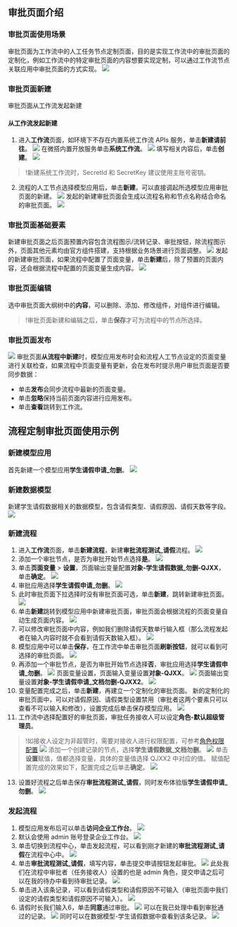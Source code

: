 ## 审批页面介绍
### 审批页面使用场景
审批页面为工作流中的人工任务节点定制页面，目的是实现工作流中的审批页面的定制化，例如工作流中的特定审批页面的内容想要实现定制，可以通过工作流节点关联应用中审批页面的方式实现。
![](https://qcloudimg.tencent-cloud.cn/raw/6d6bceee483cd3c501ea4302ccd5cf9b.png)

### 审批页面新建
审批页面从工作流发起新建

#### 从工作流发起新建
1. 进入**工作流**页面，如环境下不存在内置系统工作流 APIs 服务，单击**新建请前往**。
![](https://qcloudimg.tencent-cloud.cn/raw/dfea262e0d4235cca16e7509b4b01bd6.png)
在微搭内置开放服务单击**系统工作流**。
![](https://qcloudimg.tencent-cloud.cn/raw/bbde5917742ff8e4bb258a17ad7a8dc3.png)
填写相关内容后，单击**创建**。
![](https://qcloudimg.tencent-cloud.cn/raw/2bbef95e60019299735c4ef14d70a002.png)
>!新建系统工作流时，SecretId 和 SecretKey 建议使用主账号密钥。
2. 流程的人工节点选择模型应用后，单击**新建**，可以直接调起所选模型应用审批页面的新建。
![](https://qcloudimg.tencent-cloud.cn/raw/681dcdcc8ab375fb3d2285adf6e72bb9.png)
发起的新建审批页面会生成以流程名称和节点名称结合命名的审批页面。
![](https://qcloudimg.tencent-cloud.cn/raw/f1cb56265c61f9469525b44c9975fe66.png)


### 审批页面基础要素

新建审批页面之后页面预置内容包含流程图示/流转记录、审批按钮，除流程图示外，页面其他元素均由官方组件搭建，支持根据业务场景进行页面调整。
![](https://qcloudimg.tencent-cloud.cn/raw/f1cb56265c61f9469525b44c9975fe66.png)
发起的新建审批页面，如果流程中配置了页面变量，单击**新建**后，除了预置的页面内容，还会根据流程中配置的页面变量生成内容。
![](https://qcloudimg.tencent-cloud.cn/raw/7bf103791acd0f302e6519309e31d4bd.png)

### 审批页面编辑

选中审批页面大纲树中的**内容**，可以删除、添加、修改组件，对组件进行编辑。
>!审批页面新建和编辑之后，单击**保存**才可为流程中的节点所选择。

### 审批页面发布
![](https://qcloudimg.tencent-cloud.cn/raw/70c343f5a1e86b4661db259d9be65c8a.png)
审批页面**从流程中新建**时，模型应用发布时会和流程人工节点设定的页面变量进行关联检查，如果流程中页面变量有更新，会在发布时提示用户审批页面是否要同步数据：
- 单击**发布**会同步流程中最新的页面变量。
- 单击**忽略**保持当前页面内容进行应用发布。
- 单击**查看**跳转到工作流。
	


## 流程定制审批页面使用示例
### 新建模型应用
首先新建一个模型应用**学生请假申请\_勿删**。
![](https://qcloudimg.tencent-cloud.cn/raw/47216b5551511064fbef0f9c44f6bbd9.png)

### 新建数据模型
新建学生请假数据相关的数据模型，包含请假类型、请假原因、请假天数等字段。
![](https://qcloudimg.tencent-cloud.cn/raw/47216b5551511064fbef0f9c44f6bbd9.png)

### 新建流程
1. 进入**工作流**页面，单击**新建流程**，新建**审批流程测试\_请假**流程。
![](https://qcloudimg.tencent-cloud.cn/raw/3ed3e93ca03095da5ece4cb1743952e0.png)
2. 添加一个审批节点，是否为审批开始节点选择**是**。
![](https://qcloudimg.tencent-cloud.cn/raw/abc5bff33ea0a7e3d603c55ed95e184a.png)
3. 单击**页面变量** > **设置**，页面输出变量配置**对象-学生请假数据\_勿删-QJXX**，单击**确定**。
![](https://qcloudimg.tencent-cloud.cn/raw/ccca6f6bcd40047430b7e5b15e2cd1b5.png)
4. 审批应用选择**学生请假申请\_勿删**。
![](https://qcloudimg.tencent-cloud.cn/raw/4db28f00ad57073d135e395f496f171f.png)
5. 此时审批页面下拉选择时没有审批页面可选，单击**新建**，跳转新建审批页面。
![](https://qcloudimg.tencent-cloud.cn/raw/951d9a2bfa365e5656dc46bc8d052051.png)
6. 单击**新建**跳转到模型应用中新建审批页面，审批页面会根据流程的页面变量自动生成页面内容。
![](https://qcloudimg.tencent-cloud.cn/raw/f99fc463e0750c271b5fa497a8bfcd1b.png)
7. 可以修改审批页面中内容，例如我们删除请假天数单行输入框（那么流程发起者在输入内容时就不会看到请假天数输入框）。
![](https://qcloudimg.tencent-cloud.cn/raw/8ee84462443482062820c7396f28e290.png)
8. 模型应用中可以单击**保存**，在工作流中单击审批页面**刷新按钮**，就可以看到可选择的审批页面。
![](https://qcloudimg.tencent-cloud.cn/raw/c9148560d76b6bfde7c9b3e4fb50cc6c.png)
9. 再添加一个审批节点，是否为审批开始节点选择**否**，审批应用选择**学生请假申请\_勿删**。
![](https://qcloudimg.tencent-cloud.cn/raw/4f8f23911de4a38e74ff247e66def030.png)
页面变量设置，页面输入变量设置**对象-QJXX**。
![](https://qcloudimg.tencent-cloud.cn/raw/50a9ec56e19f260ca12e4653e4b4aef1.png)
页面输出变量设置**对象-学生请假申请\_文档勿删-QJXX2**。
![](https://qcloudimg.tencent-cloud.cn/raw/782c0230f4096d8ca1b89dcc5cc5ef3f.png)
10. 变量配置完成之后，单击**新建**，再建立一个定制化的审批页面。
新的定制化的审批页面中，可以对请假原因、请假类型设置禁用（审批者这两个要素只可以查看不可以输入和修改），设置完成后单击保存模型应用。
![](https://qcloudimg.tencent-cloud.cn/raw/f2cf4656fabf9913498ad2cab35c621c.png)
11. 工作流中选择配置好的审批页面，审批任务接收人可以设定**角色-默认超级管理员**。
>!如接收人设定为非超管时，需要对接收人进行权限配置，可参考[角色权限配置](https://cloud.tencent.com/document/product/1301/77291#.E6.AD.A5.E9.AA.A46.EF.BC.9A.E9.85.8D.E7.BD.AE.E8.A7.92.E8.89.B2.E6.9D.83.E9.99.90)
![](https://qcloudimg.tencent-cloud.cn/raw/fbe9892277e080be1f8b83af58ab3729.png)
添加一个创建记录的节点，选择**学生请假数据\_文档勿删**。
![](https://qcloudimg.tencent-cloud.cn/raw/79267b1de335b263379ce445b81f293f.png)
单击**设置**赋值，值都选择变量，具体的变量值选择 QJXX2 中对应的值。
赋值配置完成的效果如下，配置完成之后单击**确定**。
![](https://qcloudimg.tencent-cloud.cn/raw/eb251966faa4ef0b12813fc6cb1f5f5e.png)
13. 设置好流程之后单击保存**审批流程测试\_请假**，同时发布体验版**学生请假申请\_勿删**。
![](https://qcloudimg.tencent-cloud.cn/raw/c9d7d8b77fbd74c9822ecb6a957f0dda.png)

### 发起流程
1. 模型应用发布后可以单击**访问企业工作台**。
![](https://qcloudimg.tencent-cloud.cn/raw/0a13731351d676f7c33ccba9bc1120b1.png)
2. 默认会使用 admin 账号登录企业工作台。
![](https://qcloudimg.tencent-cloud.cn/raw/4d266ea274a4297408c1a9d7562a72e2.png)
3. 单击切换到流程中心，单击发起流程，可以看到刚才新建的**审批流程测试\_请假**在流程中心中。
![](https://qcloudimg.tencent-cloud.cn/raw/54e54979991ba17a6f037f873c494cb2.png)
4. 单击**审批流程测试\_请假**，填写内容，单击提交申请按钮发起审批。
![](https://qcloudimg.tencent-cloud.cn/raw/8cad5fafabdff4bb2922212b7f0f2d21.png)
此处我们在流程中审批者（任务接收人）设置的也是 admin 角色，提交申请之后可以在我的待办中看到待审批记录。
![](https://qcloudimg.tencent-cloud.cn/raw/e709dea99d31285af916ece582622e77.png)
5. 单击进入该条记录，可以看到请假类型和请假原因不可输入（审批页面中我们设定的请假类型和请假原因不可输入）。
![](https://qcloudimg.tencent-cloud.cn/raw/dbf51dcc82f63acd0c78c88ac43cc339.png)
6. 请假时长我们输入6，单击**同意**通过审批。
![](https://qcloudimg.tencent-cloud.cn/raw/a9acf71d7316275d9b75bfeae75369f0.png)
可以在我已处理中看到审批通过的记录。
![](https://qcloudimg.tencent-cloud.cn/raw/0cf69028d3e348ed918ac1e73c812572.png)
同时可以在数据模型-学生请假数据中查看到该条记录。
![](https://qcloudimg.tencent-cloud.cn/raw/b00f2eb08bb243235579b7827aef4cbd.png)
